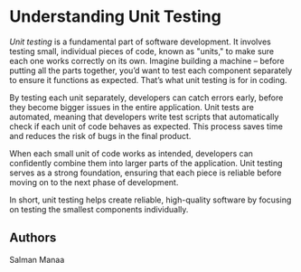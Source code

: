 # Understanding Unit Testing

*Unit testing* is a fundamental part of software development. It involves testing small, individual pieces of code, known as "units," to make sure each one works correctly on its own. Imagine building a machine – before putting all the parts together, you’d want to test each component separately to ensure it functions as expected. That’s what unit testing is for in coding.

By testing each unit separately, developers can catch errors early, before they become bigger issues in the entire application. Unit tests are automated, meaning that developers write test scripts that automatically check if each unit of code behaves as expected. This process saves time and reduces the risk of bugs in the final product.

When each small unit of code works as intended, developers can confidently combine them into larger parts of the application. Unit testing serves as a strong foundation, ensuring that each piece is reliable before moving on to the next phase of development.

In short, unit testing helps create reliable, high-quality software by focusing on testing the smallest components individually.

## Authors
Salman Manaa
